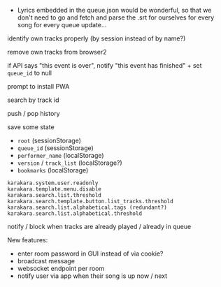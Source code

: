 - Lyrics embedded in the queue.json would be wonderful, so
  that we don't need to go and fetch and parse the .srt for
  ourselves for every song for every queue update...

identify own tracks properly (by session instead of by name?)

remove own tracks from browser2

if API says "this event is over", notify "this event has finished" + set `queue_id` to null

prompt to install PWA

search by track id

push / pop history

save some state
- `root` (sessionStorage)
- `queue_id` (sessionStorage)
- `performer_name` (localStorage)
- `version` / `track_list` (localStorage?)
- `bookmarks` (localStorage)

```
karakara.system.user.readonly
karakara.template.menu.disable
karakara.search.list.threshold
karakara.search.template.button.list_tracks.threshold
karakara.search.list.alphabetical.tags (redundant?)
karakara.search.list.alphabetical.threshold
```
notify / block when tracks are already played / already in queue

New features:
- enter room password in GUI instead of via cookie?
- broadcast message
- websocket endpoint per room
- notify user via app when their song is up now / next
